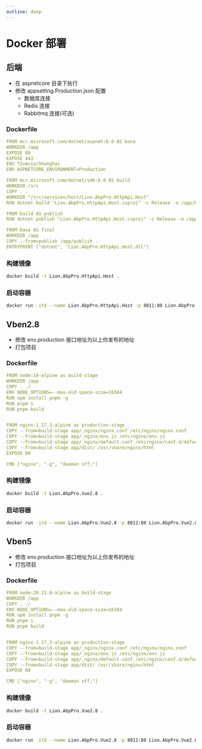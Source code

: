 ```yaml
---
outline: deep
---
```


# Docker 部署

## 后端

- 在 aspnetcore 目录下执行
- 修改 appsetting.Production.json 配置
  - 数据库连接
  - Redis 连接
  - Rabbitmq 连接(可选)

### Dockerfile

```yaml
FROM mcr.microsoft.com/dotnet/aspnet:8.0 AS base
WORKDIR /app
EXPOSE 80
EXPOSE 443
ENV TZ=Asia/Shanghai
ENV ASPNETCORE_ENVIRONMENT=Production

FROM mcr.microsoft.com/dotnet/sdk:8.0 AS build
WORKDIR /src
COPY . .
WORKDIR "/src/services/host/Lion.AbpPro.HttpApi.Host"
RUN dotnet build "Lion.AbpPro.HttpApi.Host.csproj" -c Release -o /app/build

FROM build AS publish
RUN dotnet publish "Lion.AbpPro.HttpApi.Host.csproj" -c Release -o /app/publish /p:UseAppHost=false

FROM base AS final
WORKDIR /app
COPY --from=publish /app/publish .
ENTRYPOINT ["dotnet", "Lion.AbpPro.HttpApi.Host.dll"]
```

### 构建镜像

```bash
docker build -t Lion.AbpPro.HttpApi.Host .
```

### 启动容器

```bash
docker run -itd --name Lion.AbpPro.HttpApi.Host -p 8011:80 Lion.AbpPro.HttpApi.Host
```

## Vben2.8

- 修改 env.production 接口地址为以上你发布的地址
- 打包项目

### Dockerfile

```yml
FROM node:16-alpine as build-stage
WORKDIR /app
COPY . ./
ENV NODE_OPTIONS=--max-old-space-size=16384
RUN npm install pnpm -g
RUN pnpm i
RUN pnpm build


FROM nginx:1.17.3-alpine as production-stage
COPY --from=build-stage app/_nginx/nginx.conf /etc/nginx/nginx.conf
COPY --from=build-stage app/_nginx/env.js /etc/nginx/env.js
COPY --from=build-stage app/_nginx/default.conf /etc/nginx/conf.d/default.conf
COPY --from=build-stage app/dist/ /usr/share/nginx/html
EXPOSE 80

CMD ["nginx", "-g", "daemon off;"]
```

### 构建镜像

```bash
docker build -t Lion.AbpPro.Vue2.8 .
```

### 启动容器

```bash
docker run -itd --name Lion.AbpPro.Vue2.8 -p 8012:80 Lion.AbpPro.Vue2.8
```

## Vben5

- 修改 env.production 接口地址为以上你发布的地址
- 打包项目

### Dockerfile

```yml
FROM node:20.15.0-alpine as build-stage
WORKDIR /app
COPY . ./
ENV NODE_OPTIONS=--max-old-space-size=16384
RUN npm install pnpm -g
RUN pnpm i
RUN pnpm build


FROM nginx:1.17.3-alpine as production-stage
COPY --from=build-stage app/_nginx/nginx.conf /etc/nginx/nginx.conf
COPY --from=build-stage app/_nginx/env.js /etc/nginx/env.js
COPY --from=build-stage app/_nginx/default.conf /etc/nginx/conf.d/default.conf
COPY --from=build-stage app/dist/ /usr/share/nginx/html
EXPOSE 80

CMD ["nginx", "-g", "daemon off;"]
```

### 构建镜像

```bash
docker build -t Lion.AbpPro.Vue2.8 .
```

### 启动容器
```bash
docker run -itd --name Lion.AbpPro.Vue2.8 -p 8012:80 Lion.AbpPro.Vue2.8
```